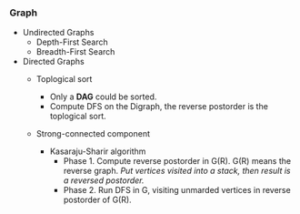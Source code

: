### Graph
* Undirected Graphs
  * Depth-First Search
  * Breadth-First Search
* Directed Graphs
  * Toplogical sort
    * Only a **DAG** could be sorted.
    * Compute DFS on the Digraph, the reverse postorder is the toplogical sort.

  * Strong-connected component
    * Kasaraju-Sharir algorithm 
      * Phase 1. Compute reverse postorder in G(R). G(R) means the reverse graph. *Put vertices visited into a stack, then result is a reversed postorder.*
      * Phase 2. Run DFS in G, visiting unmarded vertices in reverse postorder of G(R).

